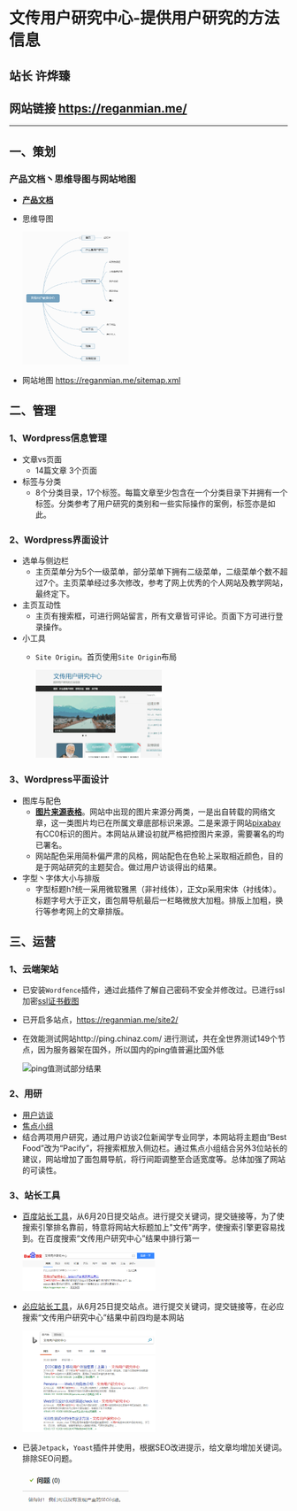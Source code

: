# 文传用户研究中心-提供用户研究的方法信息
## 站长 许烨臻
## 网站链接 https://reganmian.me/
------
## 一、策划
### 产品文档丶思维导图与网站地图
* __[产品文档](https://github.com/Tumaorou/personal_website/blob/master/file/%E6%96%87%E4%BC%A0%E7%94%A8%E6%88%B7%E7%A0%94%E7%A9%B6%E4%B8%AD%E5%BF%83%E7%BD%91%E9%A1%B5%E7%AD%96%E5%88%92%E6%96%87%E6%A1%A3.docx)__
* 思维导图

	<img src="https://raw.githubusercontent.com/Tumaorou/personal_website/master/picture/思维导图.png" alt="思维导图" width="40%" height="40%">
	
* 网站地图 https://reganmian.me/sitemap.xml

## 二、管理
### 1、Wordpress信息管理
* 文章vs页面 
  * 14篇文章 3个页面
* 标签与分类
  * 8个分类目录，17个标签。每篇文章至少包含在一个分类目录下并拥有一个标签。分类参考了用户研究的类别和一些实际操作的案例，标签亦是如此。
### 2、Wordpress界面设计
* 选单与侧边栏
  * 主页菜单分为5个一级菜单，部分菜单下拥有二级菜单，二级菜单个数不超过7个。主页菜单经过多次修改，参考了网上优秀的个人网站及教学网站，最终定下。
* 主页互动性
  * 主页有搜索框，可进行网站留言，所有文章皆可评论。页面下方可进行登录操作。
* 小工具
  * `Site Origin`。首页使用`Site Origin`布局

	<img src="https://github.com/Tumaorou/personal_website/blob/master/picture/SiteOrigin%E5%B1%95%E7%A4%BA.gif" alt="SiteOrigin展示" width="50%" height="50%"></img>
  
### 3、Wordpress平面设计
* 图库与配色
  * __[图片来源表格](https://github.com/Tumaorou/personal_website/blob/master/file/%E5%9B%BE%E7%89%87%E6%9D%A5%E6%BA%90.md)__。网站中出现的图片来源分两类，一是出自转载的网络文章，这一类图片均已在所属文章底部标识来源。二是来源于网站[pixabay](https://pixabay.com/)有CC0标识的图片。本网站从建设初就严格把控图片来源，需要署名的均已署名。
  * 网站配色采用简朴偏严肃的风格，网站配色在色轮上采取相近颜色，目的是于网站研究的主题契合。做过用户访谈得出的结果。
* 字型丶字体大小与排版
  * 字型标题h?统一采用微软雅黑（非衬线体），正文p采用宋体（衬线体）。标题字号大于正文，面包屑导航最后一栏略微放大加粗。排版上加粗，换行等参考网上的文章排版。

## 三、运营
### 1、云端架站
* 已安装`Wordfence`插件，通过此插件了解自己密码不安全并修改过。已进行ssl加密[ssl证书截图](https://raw.githubusercontent.com/Tumaorou/personal_website/master/picture/ssl证书.PNG)
* 已开启多站点，https://reganmian.me/site2/
* 在效能测试网站http://ping.chinaz.com/ 进行测试，共在全世界测试149个节点，因为服务器架在国外，所以国内的ping值普遍比国外低

	<img src="https://github.com/Tumaorou/personal_website/blob/master/picture/ping%E5%80%BC.png" alt="ping值测试部分结果" width="50%" height="50%"></img>

### 2、用研
* [用户访谈](https://github.com/Tumaorou/personal_website/blob/master/file/%E7%94%A8%E6%88%B7%E8%AE%BF%E8%B0%88.md)
* [焦点小组](https://github.com/Tumaorou/personal_website/blob/master/file/%E7%84%A6%E7%82%B9%E5%B0%8F%E7%BB%84.md)
* 结合两项用户研究，通过用户访谈2位新闻学专业同学，本网站将主题由“Best Food”改为“Pacify”，将搜索框放入侧边栏。通过焦点小组结合另外3位站长的建议，网站增加了面包屑导航，将行间距调整至合适宽度等。总体加强了网站的可读性。
### 3、站长工具
* [百度站长工具](https://raw.githubusercontent.com/Tumaorou/personal_website/master/picture/%E7%99%BE%E5%BA%A6%E7%AB%99%E9%95%BF%E5%B7%A5%E5%85%B7.PNG)，从6月20日提交站点。进行提交关键词，提交链接等，为了使搜索引擎排名靠前，特意将网站大标题加上"文传"两字，使搜索引擎更容易找到。在百度搜索“文传用户研究中心”结果中排行第一

	<img src="https://raw.githubusercontent.com/Tumaorou/personal_website/master/picture/%E7%99%BE%E5%BA%A6%E6%90%9C%E7%B4%A2%E8%AF%8D%E6%9D%A1.PNG" alt="百度搜索" width="50%" height="50%"></img>

* [必应站长工具](https://raw.githubusercontent.com/Tumaorou/personal_website/master/picture/%E5%BF%85%E5%BA%94%E7%AB%99%E9%95%BF%E5%B7%A5%E5%85%B7.PNG)，从6月25日提交站点。进行提交关键词，提交链接等，在必应搜索“文传用户研究中心”结果中前四均是本网站

	<img src="https://raw.githubusercontent.com/Tumaorou/personal_website/master/picture/%E5%BF%85%E5%BA%94%E6%90%9C%E7%B4%A2%E8%AF%8D%E6%9D%A1.PNG" alt="必应搜索" width="50%" height="50%"></img>

* 已装`Jetpack`，`Yoast`插件并使用，根据SEO改进提示，给文章均增加关键词。排除SEO问题。

	<img src="https://github.com/Tumaorou/personal_website/blob/master/picture/SEO%E9%97%AE%E9%A2%98.png" alt="SEO问题" width="40%" height="40%"></img>
